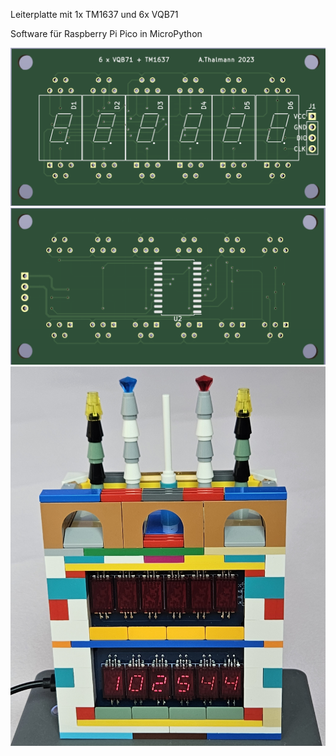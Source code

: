 Leiterplatte mit 1x TM1637 und 6x VQB71

Software für Raspberry Pi Pico in MicroPython

![alt Leiterplatte Seite A](https://github.com/anthal/Display-VQB71-TM1637/blob/main/Pictures/TM1637-VQB71.png?raw=true)
![alt Leiterplatte Seite B](https://github.com/anthal/Display-VQB71-TM1637/blob/main/Pictures/TM1637-VQB71_b.png?raw=true)
![alt fertige Leiterplatte 1](https://github.com/anthal/Display-VQB71-TM1637/blob/main/Pictures/20230820_102546.jpg?raw=true)